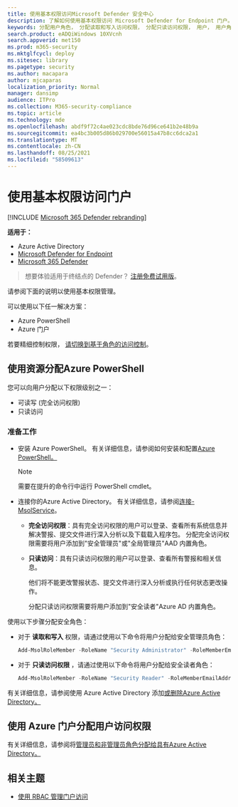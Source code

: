 ```yaml
---
title: 使用基本权限访问Microsoft Defender 安全中心
description: 了解如何使用基本权限访问 Microsoft Defender for Endpoint 门户。
keywords: 分配用户角色， 分配读取和写入访问权限， 分配只读访问权限， 用户， 用户角色， 角色
search.product: eADQiWindows 10XVcnh
search.appverid: met150
ms.prod: m365-security
ms.mktglfcycl: deploy
ms.sitesec: library
ms.pagetype: security
ms.author: macapara
author: mjcaparas
localization_priority: Normal
manager: dansimp
audience: ITPro
ms.collection: M365-security-compliance
ms.topic: article
ms.technology: mde
ms.openlocfilehash: abdf9f72c4ae023cdc8bde76d96ce641b2e48b9a
ms.sourcegitcommit: ea4bc3b005d86b029700e56015a47b8cc6dca2a1
ms.translationtype: MT
ms.contentlocale: zh-CN
ms.lasthandoff: 08/25/2021
ms.locfileid: "58509613"
---
```

# <a name="use-basic-permissions-to-access-the-portal"></a>使用基本权限访问门户

[!INCLUDE [Microsoft 365 Defender rebranding](../../includes/microsoft-defender.md)]

**适用于：**
- Azure Active Directory
- [Microsoft Defender for Endpoint](https://go.microsoft.com/fwlink/p/?linkid=2154037)
- [Microsoft 365 Defender](https://go.microsoft.com/fwlink/?linkid=2118804)

> 想要体验适用于终结点的 Defender？ [注册免费试用版](https://signup.microsoft.com/create-account/signup?products=7f379fee-c4f9-4278-b0a1-e4c8c2fcdf7e&ru=https://aka.ms/MDEp2OpenTrial?ocid=docs-wdatp-basicaccess-abovefoldlink)。

请参阅下面的说明以使用基本权限管理。

可以使用以下任一解决方案：

- Azure PowerShell
- Azure 门户

若要精细控制权限， [请切换到基于角色的访问控制](rbac.md)。

## <a name="assign-user-access-using-azure-powershell"></a>使用资源分配Azure PowerShell

您可以向用户分配以下权限级别之一：

- 可读写 (完全访问权限) 
- 只读访问

### <a name="before-you-begin"></a>准备工作

- 安装 Azure PowerShell。 有关详细信息，请参阅如何安装和配置[Azure PowerShell。](https://azure.microsoft.com/documentation/articles/powershell-install-configure/)

  > [!NOTE]
  > 需要在提升的命令行中运行 PowerShell cmdlet。

- 连接你的Azure Active Directory。 有关详细信息，请参阅[连接-MsolService](/powershell/module/msonline/connect-msolservice)。

  - **完全访问权限**：具有完全访问权限的用户可以登录、查看所有系统信息并解决警报、提交文件进行深入分析以及下载载入程序包。 分配完全访问权限需要将用户添加到"安全管理员"或"全局管理员"AAD 内置角色。
  - **只读访问**：具有只读访问权限的用户可以登录、查看所有警报和相关信息。

    他们将不能更改警报状态、提交文件进行深入分析或执行任何状态更改操作。

    分配只读访问权限需要将用户添加到"安全读者"Azure AD 内置角色。

使用以下步骤分配安全角色：

- 对于 **读取和写入** 权限，请通过使用以下命令将用户分配给安全管理员角色：

  ```PowerShell
  Add-MsolRoleMember -RoleName "Security Administrator" -RoleMemberEmailAddress "secadmin@Contoso.onmicrosoft.com"
  ```

- 对于 **只读访问权限** ，请通过使用以下命令将用户分配给安全读者角色：

  ```PowerShell
  Add-MsolRoleMember -RoleName "Security Reader" -RoleMemberEmailAddress "reader@Contoso.onmicrosoft.com"
  ```

有关详细信息，请参阅使用 Azure Active Directory 添加[或删除Azure Active Directory。](/azure/active-directory/fundamentals/active-directory-groups-members-azure-portal)

## <a name="assign-user-access-using-the-azure-portal"></a>使用 Azure 门户分配用户访问权限

有关详细信息，请参阅将[管理员和非管理员角色分配给具有Azure Active Directory。](/azure/active-directory/fundamentals/active-directory-users-assign-role-azure-portal)

## <a name="related-topic"></a>相关主题

- [使用 RBAC 管理门户访问](rbac.md)
